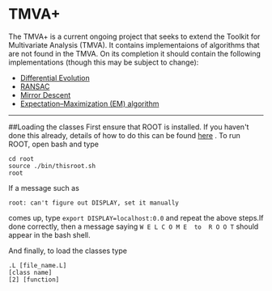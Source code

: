 # TMVA+

The TMVA+ is a current ongoing project that seeks to extend the Toolkit for Multivariate Analysis (TMVA).
It contains implementaions of algorithms that are not found in the TMVA.
On its completion it should contain the following implementations (though this may be subject to change):

+ [Differential Evolution](https://en.wikipedia.org/wiki/Differential_evolution)
+ [RANSAC](https://en.wikipedia.org/wiki/RANSAC)
+ [Mirror Descent](http://www.stats.ox.ac.uk/~lienart/blog_opti_mda.html)
+ [Expectation–Maximization (EM) algorithm](https://en.wikipedia.org/wiki/Expectation%E2%80%93maximization_algorithm)

---
##Loading the classes
First ensure that ROOT is installed. If you haven't done this already, details of how to do this can be found [here](https://root.cern.ch/root/html534/guides/users-guide/InstallandBuild.html)
. To run ROOT, open bash and type

```
cd root
source ./bin/thisroot.sh
root
```

If a message such as 

``
root: can't figure out DISPLAY, set it manually
``

comes up, type ``export DISPLAY=localhost:0.0`` and repeat the above steps.If done correctly, then a message saying ``W E L C O M E  to  R O O T`` 
should appear in the bash shell.

And finally, to load the classes type

```
.L [file_name.L]
[class name]
[2] [function]
```
